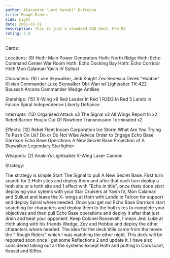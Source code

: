 ```yaml
---
author: Alexandre "Lord Kenobi" Dufresne
title: Rough Riders
side: Light
date: 2001-01-11
description: This is just a standard EBO deck. Pre R2
rating: 3.5
---
```

Cards: 

Locations: (9)
Hoth: Main Power Generators
Hoth: North Ridge
Hoth: Echo Command Center War Room
Hoth: Echo Docking Bay
Hoth: Echo Corridor
Hoth
Mon Calamari
Yavin IV
Sullust

Characters: (9)
Luke Skywalker, Jedi Knight
Zev Senesca
Derek "Hobbie" Klivian
Commander Luke Skywalker
Obi-Wan w/ Lightsaber
TK-422
Boussch
Arcona
Commander Wedge Antilies


Starships: (15)
X-Wing x8
Red Leader In Red 1
R2D2 In Red 5
Lando in Falcon
Spiral
Independence
Liberty
Defiance

Interrupts: (13)
Organized Attack x3
The Signal x3
All Wings Report In x2
Rebel Barrier
Houjix
Out Of Nowhere
Transmission Terminated x2

Effects: (12)
Rebel Fleet
Incom Corporation
Ice Storm
What Are You Trying To Push On Us?
Do or Do Not
Wise Advice
Order to Engage
Echo Base Garrison
Echo Base Operations
A New Secret Base
Projection of A Skywalker
Legendary Starfighter

Weapons: (2)
Anakin&#8217;s Lightsaber
X-Wing Laser Cannon


Strategy: 

The strategy is simple Start The Signal to pull A New Secret Base. First turn search for 2 Hoth sites and deploy them and after that each turn deploy a hoth site or a hoth site and 1 effect with "Echo in title", once thats done start deploying your sytems with your Star Cruisers at Yavin IV, Mon Calamari and Sullust and leave the X- wings at Hoth with Lando in Falcon for support and deploy Spiral where needed. Once you get out Echo Base Garrison start searching for characters and deploy them to the hoth sites to complete your objectives and then pull Echo Base operations and deploy it after that just drain and beat your opponent. Keep Colonel Roosevelt, I mean Jedi Luke at Hoth along with his friends Wedge, Zev and Hobbie and deploy the other characters where needed. The idea for the deck titile came from the movie the " Rough Riders" which I was watching the other night. This deck will be reposted soon once I get some Reflections 2 and update it. I have also considered taking out all the systems except Hoth and putting in Coruscant, Kessel and Kiffex.  